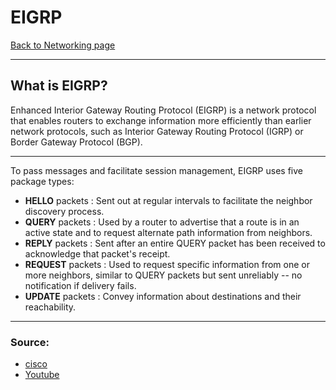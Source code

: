 # EIGRP
[Back to Networking page](./index.md)

---

## What is EIGRP?
Enhanced Interior Gateway Routing Protocol (EIGRP) is a network protocol that enables routers to exchange information more efficiently than earlier network protocols, such as Interior Gateway Routing Protocol (IGRP) or Border Gateway Protocol (BGP).
- --
To pass messages and facilitate session management, EIGRP uses five package types:

- **HELLO** packets : Sent out at regular intervals to facilitate the neighbor discovery process.
- **QUERY** packets : Used by a router to advertise that a route is in an active state and to request alternate path information from neighbors.
- **REPLY** packets : Sent after an entire QUERY packet has been received to acknowledge that packet's receipt.
- **REQUEST** packets : Used to request specific information from one or more neighbors, similar to QUERY packets but sent unreliably -- no notification if delivery fails.
- **UPDATE** packets : Convey information about destinations and their reachability.

---

### Source:
- [cisco](https://www.cisco.com/c/en/us/support/docs/ip/enhanced-interior-gateway-routing-protocol-eigrp/16406-eigrp-toc.html)
- [Youtube](https://youtu.be/QyymlFWDEgM)
